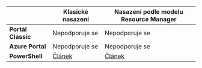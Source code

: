 |  | **Klasické nasazení**  | **Nasazení podle modelu Resource Manager**|
|-----------------------------|-------------|---------------------|
| **Portál Classic**          | Nepodporuje se          | Nepodporuje se                  |
| **Azure Portal**            | Nepodporuje se         | Nepodporuje se                  |
| **PowerShell** | [Článek](../articles/expressroute/expressroute-howto-coexist-classic.md) | [Článek](../articles/expressroute/expressroute-howto-coexist-resource-manager.md) |



<!--HONumber=Aug16_HO4-->


